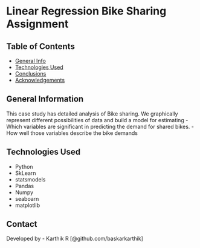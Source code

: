 # Linear Regression Bike Sharing Assignment

## Table of Contents
* [General Info](#general-information)
* [Technologies Used](#technologies-used)
* [Conclusions](#conclusions)
* [Acknowledgements](#acknowledgements)

## General Information
This case study has detailed analysis of Bike sharing. We graphically represent different possibilities of data and build a model for estimating 
    - Which variables are significant in predicting the demand for shared bikes.
    - How well those variables describe the bike demands

## Technologies Used
  - Python
  - SkLearn
  - statsmodels
  - Pandas
  - Numpy
  - seaboarn
  - matplotlib

## Contact
Developed by
    - Karthik R [@github.com/baskarkarthik]
